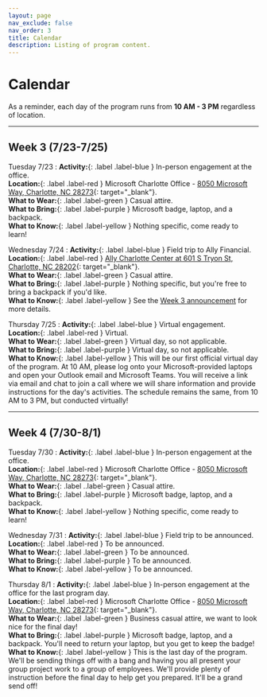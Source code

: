 ```yaml
---
layout: page
nav_exclude: false
nav_order: 3
title: Calendar
description: Listing of program content.
---
```


# Calendar

As a reminder, each day of the program runs from **10 AM - 3 PM** regardless of location.

---

## Week 3 (7/23-7/25)

Tuesday 7/23
: **Activity:**{: .label .label-blue } In-person engagement at the office.  
  **Location:**{: .label .label-red } Microsoft Charlotte Office - [8050 Microsoft Way, Charlotte, NC 28273](https://maps.app.goo.gl/pY9B8E3K2aurFx6L8){: target="_blank"}.  
  **What to Wear:**{: .label .label-green } Casual attire.  
  **What to Bring:**{: .label .label-purple } Microsoft badge, laptop, and a backpack.  
  **What to Know:**{: .label .label-yellow } Nothing specific, come ready to learn!

Wednesday 7/24
: **Activity:**{: .label .label-blue } Field trip to Ally Financial.  
  **Location:**{: .label .label-red } [Ally Charlotte Center at 601 S Tryon St, Charlotte, NC 28202](https://maps.app.goo.gl/JgKY6qapTkMgfhqN6){: target="_blank"}.  
  **What to Wear:**{: .label .label-green } Casual attire.  
  **What to Bring:**{: .label .label-purple } Nothing specific, but you're free to bring a backpack if you'd like.  
  **What to Know:**{: .label .label-yellow } See the [Week 3 announcement](announcements.md) for more details.

Thursday 7/25
: **Activity:**{: .label .label-blue } Virtual engagement.  
  **Location:**{: .label .label-red } Virtual.  
  **What to Wear:**{: .label .label-green } Virtual day, so not applicable.  
  **What to Bring:**{: .label .label-purple } Virtual day, so not applicable.  
  **What to Know:**{: .label .label-yellow } This will be our first official virtual day of the program. At 10 AM, please log onto your Microsoft-provided laptops and open your Outlook email and Microsoft Teams. You will receive a link via email and chat to join a call where we will share information and provide instructions for the day's activities. The schedule remains the same, from 10 AM to 3 PM, but conducted virtually!

---

## Week 4 (7/30-8/1)

Tuesday 7/30
: **Activity:**{: .label .label-blue } In-person engagement at the office.  
  **Location:**{: .label .label-red } Microsoft Charlotte Office - [8050 Microsoft Way, Charlotte, NC 28273](https://maps.app.goo.gl/pY9B8E3K2aurFx6L8){: target="_blank"}.  
  **What to Wear:**{: .label ..label-green } Casual attire.  
  **What to Bring:**{: .label .label-purple } Microsoft badge, laptop, and a backpack.  
  **What to Know:**{: .label .label-yellow } Nothing specific, come ready to learn!

Wednesday 7/31
: **Activity:**{: .label .label-blue } Field trip to be announced.  
  **Location:**{: .label .label-red } To be announced.  
  **What to Wear:**{: .label .label-green } To be announced.  
  **What to Bring:**{: .label .label-purple } To be announced.  
  **What to Know:**{: .label .label-yellow } To be announced.

Thursday 8/1
: **Activity:**{: .label .label-blue } In-person engagement at the office for the last program day.  
  **Location:**{: .label .label-red } Microsoft Charlotte Office - [8050 Microsoft Way, Charlotte, NC 28273](https://maps.app.goo.gl/pY9B8E3K2aurFx6L8){: target="_blank"}.  
  **What to Wear:**{: .label .label-green } Business casual attire, we want to look nice for the final day!  
  **What to Bring:**{: .label .label-purple } Microsoft badge, laptop, and a backpack. You'll need to return your laptop, but you get to keep the badge!  
  **What to Know:**{: .label .label-yellow } This is the last day of the program. We'll be sending things off with a bang and having you all present your group project work to a group of employees. We'll provide plenty of instruction before the final day to help get you prepared. It'll be a grand send off!
